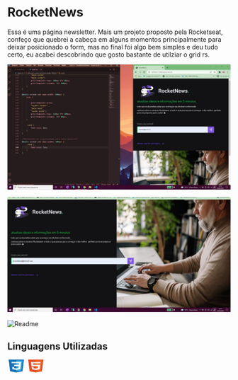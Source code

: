 # RocketNews

<p>Essa é uma página newsletter. Mais um projeto proposto pela Rocketseat, confeço que quebrei a cabeça em alguns momentos principalmente para deixar posicionado o form, mas no final foi algo bem simples e deu tudo certo, eu acabei descobrindo que gosto bastante de utilziar o grid rs.</p>


<div>
    <img alt="Readme" title="Readme" align="center" src="img/read_news2.jpg"> 
</div><br>

<div>
    <img alt="Readme" title="Readme" align="center" src="img/read_news1.jpg"> 
</div><br>

<div>
    <img alt="Readme" title="Readme" align="center" src="img/animacao.gif"> 
</div>

## Linguagens Utilizadas
<div>
 <img align="center" alt="Amanda-CSS" height="30" width="40" src="https://raw.githubusercontent.com/devicons/devicon/master/icons/css3/css3-original.svg">
 <img align="center" alt="Amanda-HTML" height="30" width="40" src="https://raw.githubusercontent.com/devicons/devicon/master/icons/html5/html5-original.svg">
</div>